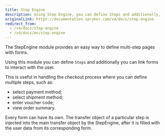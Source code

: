 ```yaml
---
title: Step Engine
description: Using Step Engine, you can define Steps and additionally, you can link forms to interact with the user
originalLink: https://documentation.spryker.com/v4/docs/step-engine
redirect_from:
  - /v4/docs/step-engine
  - /v4/docs/en/step-engine
---
```


The StepEngine module provides an easy way to define multi-step pages with forms.

Using this module you can define `Steps` and additionally you can link forms to interact with the user.

This is useful in handling the checkout process where you can define multiple steps, such as:

* select payment method;
* select shipment method;
* enter voucher code;
* view order summary.

Every form can have its own. The transfer object of a particular step is injected into the main transfer object by the StepEngine, after it is filled with the user data from its corresponding form.

 <!-- these files are not displayed in the Flare TOC
**See also:**

* Step Engine Workflow
* Defining a Step - Step Engine
* Use Case Scenario - Step Engine
* Breadcrumb Navigation - Step Engine
-->
